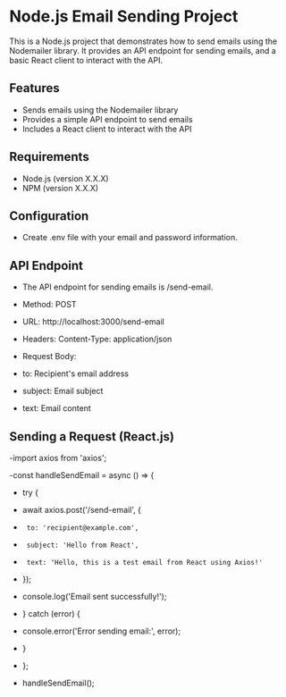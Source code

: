 # Node.js Email Sending Project

This is a Node.js project that demonstrates how to send emails using the Nodemailer library. It provides an API endpoint for sending emails, and a basic React client to interact with the API.

## Features

- Sends emails using the Nodemailer library
- Provides a simple API endpoint to send emails
- Includes a React client to interact with the API

## Requirements

- Node.js (version X.X.X)
- NPM (version X.X.X)

## Configuration

- Create .env file with your email and password information.

## API Endpoint

- The API endpoint for sending emails is /send-email.

- Method: POST
- URL: http://localhost:3000/send-email
- Headers: Content-Type: application/json
- Request Body:
- to: Recipient's email address
- subject: Email subject
- text: Email content

## Sending a Request (React.js)

-import axios from 'axios';

-const handleSendEmail = async () => {

- try {
- await axios.post('/send-email', {
-      to: 'recipient@example.com',
-      subject: 'Hello from React',
-      text: 'Hello, this is a test email from React using Axios!'
- });
- console.log('Email sent successfully!');
- } catch (error) {
- console.error('Error sending email:', error);
- }
- };

- handleSendEmail();
